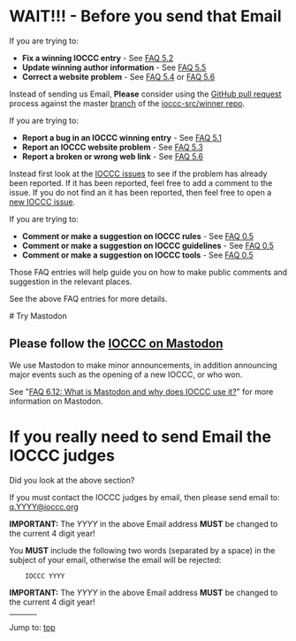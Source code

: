 # WAIT!!! - Before you send that Email

If you are trying to:

* **Fix a winning IOCCC entry** - See [FAQ 5.2](faq.html#fix_an_entry)
* **Update winning author information** - See [FAQ 5.5](faq.html#fix_author)
* **Correct a website problem** - See [FAQ 5.4](faq.html#fix_web_site) or [FAQ 5.6](faq.html#fix_link)

Instead of sending us Email, **Please** consider using the [GitHub
pull request](https://github.com/ioccc-src/winner/pulls) process
against the master [branch](https://github.com/ioccc-src/winner/branches)
of the [ioccc-src/winner repo](https://github.com/ioccc-src/winner).

If you are trying to:

* **Report a bug in an IOCCC winning entry** - See [FAQ 5.1](faq.html#report_bug)
* **Report an IOCCC website problem** - See [FAQ 5.3](faq.html#report_web_problem)
* **Report a broken or wrong web link** - See [FAQ 5.6](faq.html#fix_link)

Instead first look at the [IOCCC
issues](https://github.com/ioccc-src/winner/issues) to see if the
problem has already been reported.  If it has been reported, feel
free to add a comment to the issue.  If you do not find an it has
been reported, then feel free to open a [new IOCCC
issue](https://github.com/ioccc-src/winner/issues).

If you are trying to:

* **Comment or make a suggestion on IOCCC rules** - See [FAQ 0.5](faq.html#feedback)
* **Comment or make a suggestion on IOCCC guidelines** - See [FAQ 0.5](faq.html#feedback)
* **Comment or make a suggestion on IOCCC tools** - See [FAQ 0.5](faq.html#feedback)

Those FAQ entries will help guide you on how to make public comments
and suggestion in the relevant places.

See the above FAQ entries for more details.


<div id="try_mastodon">
# Try Mastodon
</div>

## Please follow the [IOCCC on Mastodon](https://fosstodon.org/@ioccc)

We use Mastodon to make minor announcements, in addition announcing
major events such as the opening of a new IOCCC, or who won.

See "[FAQ 6.12: What is Mastodon and why does IOCCC use it?](faq.html#try_mastodon)" for more
information on Mastodon.


# If you really need to send Email the IOCCC judges

Did you look at the above section?

If you must contact the IOCCC judges by email, then please send email to:
[q.YYYY@ioccc.org](mailto:q.YYYY@ioccc.org?subject=IOCCC%20YYYY%20question%20<===%20You%20MUST%20change%20YYYY%20to%20the%204-digit%20year%20in%20both%20the%20To%20address%20and%20Subject,%20then%20remove%20this%20arrow%20note%20from%20the%20subject%20line!)

**IMPORTANT:** The _YYYY_ in the above Email address **MUST** be changed to the current 4 digit year!

You **MUST** include the following two words (separated by a space) in the subject of your email, otherwise the email will be rejected:

```
    IOCCC YYYY
```

**IMPORTANT:** The _YYYY_ in the above Email address **MUST** be changed to the current 4 digit year!


<hr style="width:10%;text-align:left;margin-left:0">

Jump to: [top](#)


<!--

    Copyright © 1984-2024 by Landon Curt Noll. All Rights Reserved.

    You are free to share and adapt this file under the terms of this license:

	Creative Commons Attribution-ShareAlike 4.0 International (CC BY-SA 4.0)

    For more information, see:

	https://creativecommons.org/licenses/by-sa/4.0/

-->
